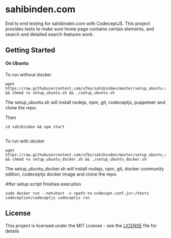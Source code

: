 # sahibinden.com
End to end testing for sahibinden.com with CodeceptJS. This project provides tests to make sure home page 
contains certain elements, and search and detailed search features work.

## Getting Started

#### On Ubuntu

To run without docker

```
wget https://raw.githubusercontent.com/ufko/sahibinden/master/setup_ubuntu.sh && chmod +x setup_ubuntu.sh && ./setup_ubuntu.sh
```

The setup_ubuntu.sh will install nodejs, npm, git, codeceptjs, puppeteer and clone the repo.

Then

```
cd sahibinden && npm start
```
##

To run with docker

```
wget https://raw.githubusercontent.com/ufko/sahibinden/master/setup_ubuntu_docker.sh && chmod +x setup_ubuntu_docker.sh && ./setup_ubuntu_docker.sh
```

The setup_ubuntu_docker.sh will install nodejs, npm, git, docker community edition, codeceptjs docker image and clone the repo.

After setup script finishes execution

```
sudo docker run --net=host -v <path-to-codecept.conf.js>:/tests codeception/codeceptjs codeceptjs run
```
## License

This project is licensed under the MIT License - see the [LICENSE](LICENSE) file for details
